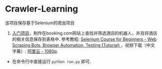 # Crawler-Learning

该项目保存基于Selenium的爬虫项目

1. [入门项目](./1_booking_bot)，制作在booking.com网站上查找并筛选酒店的机器人，并且将酒店的相关信息保存到表格中. 参考教程: [Selenium Course for Beginners - Web Scraping Bots, Browser Automation, Testing (Tutorial)
](https://www.youtube.com/watch?v=j7VZsCCnptM&t=1020s)，视频下载（中文字幕）: [阿里云 - 1080p](https://www.aliyundrive.com/s/czAXhrjaHVN). 

- 在命令行中直接运行 `python run.py` 即可.